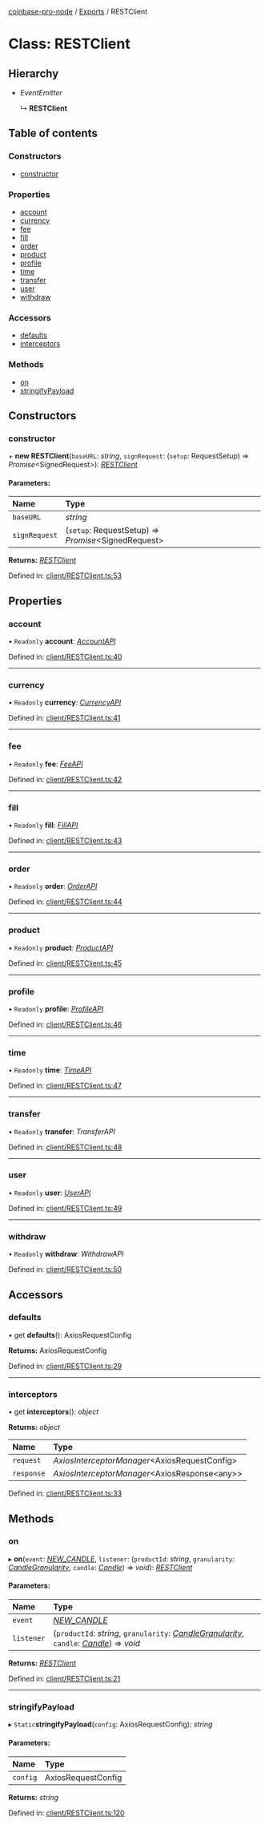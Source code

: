 [coinbase-pro-node](../README.md) / [Exports](../modules.md) / RESTClient

# Class: RESTClient

## Hierarchy

- _EventEmitter_

  ↳ **RESTClient**

## Table of contents

### Constructors

- [constructor](restclient.md#constructor)

### Properties

- [account](restclient.md#account)
- [currency](restclient.md#currency)
- [fee](restclient.md#fee)
- [fill](restclient.md#fill)
- [order](restclient.md#order)
- [product](restclient.md#product)
- [profile](restclient.md#profile)
- [time](restclient.md#time)
- [transfer](restclient.md#transfer)
- [user](restclient.md#user)
- [withdraw](restclient.md#withdraw)

### Accessors

- [defaults](restclient.md#defaults)
- [interceptors](restclient.md#interceptors)

### Methods

- [on](restclient.md#on)
- [stringifyPayload](restclient.md#stringifypayload)

## Constructors

### constructor

\+ **new RESTClient**(`baseURL`: _string_, `signRequest`: (`setup`: RequestSetup) => _Promise_<SignedRequest\>): [_RESTClient_](restclient.md)

#### Parameters:

| Name          | Type                                                 |
| :------------ | :--------------------------------------------------- |
| `baseURL`     | _string_                                             |
| `signRequest` | (`setup`: RequestSetup) => _Promise_<SignedRequest\> |

**Returns:** [_RESTClient_](restclient.md)

Defined in: [client/RESTClient.ts:53](https://github.com/bennycode/coinbase-pro-node/blob/a2d34d0/src/client/RESTClient.ts#L53)

## Properties

### account

• `Readonly` **account**: [_AccountAPI_](accountapi.md)

Defined in: [client/RESTClient.ts:40](https://github.com/bennycode/coinbase-pro-node/blob/a2d34d0/src/client/RESTClient.ts#L40)

---

### currency

• `Readonly` **currency**: [_CurrencyAPI_](currencyapi.md)

Defined in: [client/RESTClient.ts:41](https://github.com/bennycode/coinbase-pro-node/blob/a2d34d0/src/client/RESTClient.ts#L41)

---

### fee

• `Readonly` **fee**: [_FeeAPI_](feeapi.md)

Defined in: [client/RESTClient.ts:42](https://github.com/bennycode/coinbase-pro-node/blob/a2d34d0/src/client/RESTClient.ts#L42)

---

### fill

• `Readonly` **fill**: [_FillAPI_](fillapi.md)

Defined in: [client/RESTClient.ts:43](https://github.com/bennycode/coinbase-pro-node/blob/a2d34d0/src/client/RESTClient.ts#L43)

---

### order

• `Readonly` **order**: [_OrderAPI_](orderapi.md)

Defined in: [client/RESTClient.ts:44](https://github.com/bennycode/coinbase-pro-node/blob/a2d34d0/src/client/RESTClient.ts#L44)

---

### product

• `Readonly` **product**: [_ProductAPI_](productapi.md)

Defined in: [client/RESTClient.ts:45](https://github.com/bennycode/coinbase-pro-node/blob/a2d34d0/src/client/RESTClient.ts#L45)

---

### profile

• `Readonly` **profile**: [_ProfileAPI_](profileapi.md)

Defined in: [client/RESTClient.ts:46](https://github.com/bennycode/coinbase-pro-node/blob/a2d34d0/src/client/RESTClient.ts#L46)

---

### time

• `Readonly` **time**: [_TimeAPI_](timeapi.md)

Defined in: [client/RESTClient.ts:47](https://github.com/bennycode/coinbase-pro-node/blob/a2d34d0/src/client/RESTClient.ts#L47)

---

### transfer

• `Readonly` **transfer**: _TransferAPI_

Defined in: [client/RESTClient.ts:48](https://github.com/bennycode/coinbase-pro-node/blob/a2d34d0/src/client/RESTClient.ts#L48)

---

### user

• `Readonly` **user**: [_UserAPI_](userapi.md)

Defined in: [client/RESTClient.ts:49](https://github.com/bennycode/coinbase-pro-node/blob/a2d34d0/src/client/RESTClient.ts#L49)

---

### withdraw

• `Readonly` **withdraw**: _WithdrawAPI_

Defined in: [client/RESTClient.ts:50](https://github.com/bennycode/coinbase-pro-node/blob/a2d34d0/src/client/RESTClient.ts#L50)

## Accessors

### defaults

• get **defaults**(): AxiosRequestConfig

**Returns:** AxiosRequestConfig

Defined in: [client/RESTClient.ts:29](https://github.com/bennycode/coinbase-pro-node/blob/a2d34d0/src/client/RESTClient.ts#L29)

---

### interceptors

• get **interceptors**(): _object_

**Returns:** _object_

| Name       | Type                                            |
| :--------- | :---------------------------------------------- |
| `request`  | _AxiosInterceptorManager_<AxiosRequestConfig\>  |
| `response` | _AxiosInterceptorManager_<AxiosResponse<any\>\> |

Defined in: [client/RESTClient.ts:33](https://github.com/bennycode/coinbase-pro-node/blob/a2d34d0/src/client/RESTClient.ts#L33)

## Methods

### on

▸ **on**(`event`: [_NEW_CANDLE_](../enums/productevent.md#new_candle), `listener`: (`productId`: _string_, `granularity`: [_CandleGranularity_](../enums/candlegranularity.md), `candle`: [_Candle_](../interfaces/candle.md)) => _void_): [_RESTClient_](restclient.md)

#### Parameters:

| Name | Type |
| :-- | :-- |
| `event` | [_NEW_CANDLE_](../enums/productevent.md#new_candle) |
| `listener` | (`productId`: _string_, `granularity`: [_CandleGranularity_](../enums/candlegranularity.md), `candle`: [_Candle_](../interfaces/candle.md)) => _void_ |

**Returns:** [_RESTClient_](restclient.md)

Defined in: [client/RESTClient.ts:21](https://github.com/bennycode/coinbase-pro-node/blob/a2d34d0/src/client/RESTClient.ts#L21)

---

### stringifyPayload

▸ `Static`**stringifyPayload**(`config`: AxiosRequestConfig): _string_

#### Parameters:

| Name     | Type               |
| :------- | :----------------- |
| `config` | AxiosRequestConfig |

**Returns:** _string_

Defined in: [client/RESTClient.ts:120](https://github.com/bennycode/coinbase-pro-node/blob/a2d34d0/src/client/RESTClient.ts#L120)
